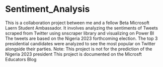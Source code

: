 # Sentiment_Analysis
This is a collaboration project between me and a fellow Beta Microsoft Laern Student Ambassador.
It involves analyzing the sentiments of Tweets scraped from Twitter using snscraper library and visualizing on Power BI
The tweets are based on the Nigeria 2023 forthcoming election. The top 3 presidential candidates were analyzed to see the most popular on Twitter alongside their parties.
Note: This project is not for the prediction of the Nigeria 2023 president
This project is documented on the Microsft Educators Blog
